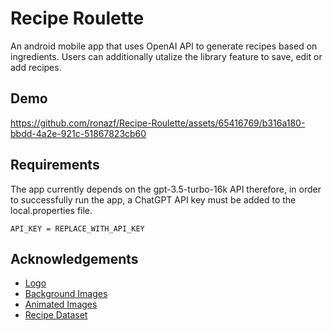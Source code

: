 # Recipe Roulette

An android mobile app that uses OpenAI API to generate recipes based on ingredients. Users can additionally utalize the library feature to save, edit or add recipes.

## Demo

https://github.com/ronazf/Recipe-Roulette/assets/65416769/b316a180-bbdd-4a2e-921c-51867823cb60

## Requirements

The app currently depends on the gpt-3.5-turbo-16k API therefore, in order to successfully run the app, a ChatGPT API key must be added to the local.properties file.

```
API_KEY = REPLACE_WITH_API_KEY
```

## Acknowledgements

 - [Logo](https://www.flaticon.com/free-icons/chef-hat)
 - [Background Images](https://www.manypixels.co/gallery)
 - [Animated Images](https://lordicon.com/)
 - [Recipe Dataset](https://www.kaggle.com/datasets/wilmerarltstrmberg/recipe-dataset-over-2m/data) 
